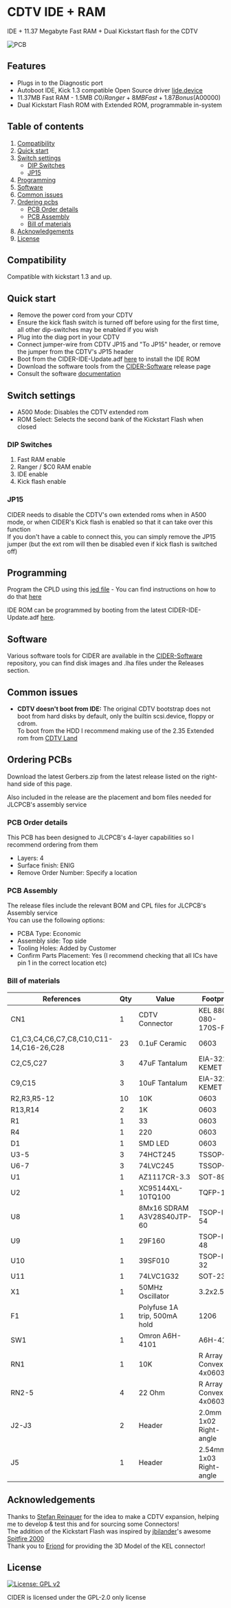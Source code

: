 # CDTV IDE + RAM
IDE + 11.37 Megabyte Fast RAM + Dual Kickstart flash for the CDTV

![PCB](Docs/Render.png?raw=True)

## Features

- Plugs in to the Diagnostic port
- Autoboot IDE, Kick 1.3 compatible Open Source driver [lide.device](https://github.com/LIV2/lide.device)
- 11.37MB Fast RAM - 1.5MB $C0/Ranger + 8MB Fast + 1.87 Bonus ($A00000)
- Dual Kickstart Flash ROM with Extended ROM, programmable in-system

## Table of contents
1. [Compatibility](#compatibility)
2. [Quick start](#quick-start)
3. [Switch settings](#switch-settings)
    * [DIP Switches](#dip-switches)
    * [JP15](#jp15)
4. [Programming](#programming)
5. [Software](#software)
6. [Common issues](#common-issues)
7. [Ordering pcbs](#ordering-pcbs)
    * [PCB Order details](#pcb-order-details)
    * [PCB Assembly](#pcb-assembly)
    * [Bill of materials](#bill-of-materials)
8. [Acknowledgements](#acknowledgements)
9. [License](#license)

## Compatibility

Compatible with kickstart 1.3 and up.

## Quick start
* Remove the power cord from your CDTV
* Ensure the kick flash switch is turned off before using for the first time, all other dip-switches may be enabled if you wish
* Plug into the diag port in your CDTV
* Connect jumper-wire from CDTV JP15 and "To JP15" header, or remove the jumper from the CDTV's JP15 header
* Boot from the CIDER-IDE-Update.adf [here](https://github.com/LIV2/CIDER-Software/releases) to install the IDE ROM
* Download the software tools from the [CIDER-Software](https://github.com/LIV2/cider-software/releases) release page
* Consult the software [documentation](https://github.com/LIV2/CIDER-Software/blob/main/README.md)

## Switch settings
* A500 Mode: Disables the CDTV extended rom
* ROM Select: Selects the second bank of the Kickstart Flash when closed

### DIP Switches
1. Fast RAM enable
2. Ranger / $C0 RAM enable
3. IDE enable
4. Kick flash enable

### JP15
CIDER needs to disable the CDTV's own extended roms when in A500 mode, or when CIDER's Kick flash is enabled so that it can take over this function  
If you don't have a cable to connect this, you can simply remove the JP15 jumper (but the ext rom will then be disabled even if kick flash is switched off)

## Programming

Program the CPLD using this [jed file](https://github.com/LIV2/CIDER/raw/main/Binary/CIDER.jed) - You can find instructions on how to do that [here](https://linuxjedi.co.uk/2020/12/01/programming-xilinx-jtag-from-a-raspberry-pi/)

IDE ROM can be programmed by booting from the latest CIDER-IDE-Update.adf [here](https://github.com/LIV2/CIDER-Software/releases).

## Software

Various software tools for CIDER are available in the [CIDER-Software](https://github.com/LIV2/CIDER-Software) repository, you can find disk images and .lha files under the Releases section.

## Common issues

* **CDTV doesn't boot from IDE:** The original CDTV bootstrap does not boot from hard disks by default, only the builtin scsi.device, floppy or cdrom.  
To boot from the HDD I recommend making use of the 2.35 Extended rom from [CDTV Land](https://cdtvland.com/os235/)

## Ordering PCBs

Download the latest Gerbers.zip from the latest release listed on the right-hand side of this page.

Also included in the release are the placement and bom files needed for JLCPCB's assembly service

### PCB Order details
This PCB has been designed to JLCPCB's 4-layer capabilities so I recommend ordering from them

* Layers: 4
* Surface finish: ENIG
* Remove Order Number: Specify a location

### PCB Assembly
The release files include the relevant BOM and CPL files for JLCPCB's Assembly service  
You can use the following options:  
* PCBA Type: Economic
* Assembly side: Top side
* Tooling Holes: Added by Customer
* Confirm Parts Placement: Yes (I recommend checking that all ICs have pin 1 in the correct location etc)

### Bill of materials
|References|Qty|Value|Footprint|Link|Notes|
|----------|---|-----|---------|----|-----|
|CN1|1|CDTV Connector|KEL 8801-080-170S-F| |Contact KEL to order|
|C1,C3,C4,C6,C7,C8,C10,C11-14,C16-26,C28|23|0.1uF Ceramic|0603|[Mouser](https://www.mouser.com/ProductDetail/80-C603C104K5RAC3121)| |
|C2,C5,C27|3|47uF Tantalum|EIA-3216 KEMET A|[Mouser](https://www.mouser.com/ProductDetail/80-T490A476M10ATE1K)| |
|C9,C15|3|10uF Tantalum|EIA-3216 KEMET A|[Mouser](https://www.mouser.com/ProductDetail/581-TAJA106K016R)| |
|R2,R3,R5-12|10|10K|0603|[Mouser](https://www.mouser.com/ProductDetail/279-CRGH0603J10K)| |
|R13,R14|2|1K|0603|[Mouser](https://www.mouser.com/ProductDetail/791-WR06X102JTL)| |
|R1|1|33|0603|[Mouser](https://www.mouser.com/ProductDetail/279-CRG0603F33R)| |
|R4|1|220|0603|[Mouser](https://www.mouser.com/ProductDetail/71-CRCW0603-220-E3)| |
|D1|1|SMD LED|0603|[Mouser](https://www.mouser.com/ProductDetail/710-150060VS75003)| |
|U3-5|3|74HCT245|TSSOP-20|[Mouser](https://www.mouser.com/ProductDetail/595-SN74HCT245PWR)| |
|U6-7|3|74LVC245|TSSOP-20|[Mouser](https://www.mouser.com/ProductDetail/595-SN74LVC245APWR)| |
|U1|1|AZ1117CR-3.3|SOT-89-3|[Mouser](https://www.mouser.com/ProductDetail/621-AZ1117CR-3.3TRG1)| |
|U2|1|XC95144XL-10TQ100|TQFP-100|[Mouser](https://www.mouser.com/ProductDetail/217-5144XL-10TQG100C)|
|U8|1|8Mx16 SDRAM A3V28S40JTP-60|TSOP-II-54|[Mouser](https://www.mouser.com/ProductDetail/155-A3V28S40JTP-60)|Also suitable:</br> MT48LC8M16</br>W9812G6KH|
|U9|1|29F160|TSOP-I-48|[Mouser](https://www.mouser.com/ProductDetail/913-M29F160FB5AN6F2)| |
|U10|1|39SF010|TSOP-I-32|[Mouser](https://www.mouser.com/ProductDetail/804-39SF010A7CWHE)| |
|U11|1|74LVC1G32|SOT-23-5|[Mouser](https://www.mouser.com/ProductDetail/595-SN74LVC1G32DBVR)| |
|X1|1|50MHz Oscillator|3.2x2.5mm|[Mouser](https://www.mouser.com/ProductDetail/520-ECS-2333-500-BNT)| |
|F1|1|Polyfuse 1A trip, 500mA hold|1206|[Mouser](https://www.mouser.com/ProductDetail/576-1206L075/13.2WR)| |
|SW1|1|Omron A6H-4101|A6H-4101|[Mouser](https://www.mouser.com/ProductDetail/653-A6H-4101)| |
|RN1|1|10K|R Array Convex 4x0603|[Mouser](https://www.mouser.com/ProductDetail/667-EXB-V8V103GV)| |
|RN2-5|4|22 Ohm|R Array Convex 4x0603|[Mouser](https://www.mouser.com/ProductDetail/667-EXB-V8N220JV)| |
|J2-J3|2|Header|2.0mm 1x02 Right-angle| | |
|J5|1|Header|2.54mm 1x03 Right-angle| | |

## Acknowledgements

Thanks to [Stefan Reinauer](https://github.com/reinauer) for the idea to make a CDTV expansion, helping me to develop & test this and for sourcing some Connectors!  
The addition of the Kickstart Flash was inspired by [jbilander](https://github.com/jbilander)'s awesome [Spitfire 2000](https://github.com/jbilander/SF2000)  
Thank you to [Eriond](https://github.com/eriond) for providing the 3D Model of the KEL connector! 

## License
[![License: GPL v2](https://img.shields.io/badge/License-GPL_v2-blue.svg)](https://www.gnu.org/licenses/old-licenses/gpl-2.0.en.html)

CIDER is licensed under the GPL-2.0 only license
